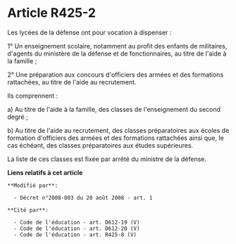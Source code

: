 # Article R425-2

Les lycées de la défense ont pour vocation à dispenser :

1° Un enseignement scolaire, notamment au profit des enfants de militaires, d'agents du ministère de la défense et de
fonctionnaires, au titre de l'aide à la famille ;

2° Une préparation aux concours d'officiers des armées et des formations rattachées, au titre de l'aide au recrutement.

Ils comprennent : 

a) Au titre de l'aide à la famille, des classes de l'enseignement du second degré ; 

b) Au titre de l'aide au recrutement, des classes préparatoires aux écoles de formation d'officiers des armées et des
formations rattachées ainsi que, le cas échéant, des classes préparatoires aux études supérieures. 

La liste de ces classes est fixée par arrêté du ministre de la défense.

**Liens relatifs à cet article**

	**Modifié par**:

	  - Décret n°2008-803 du 20 août 2008 - art. 1

	**Cité par**:

	  - Code de l'éducation - art. D612-19 (V)
	  - Code de l'éducation - art. D612-20 (V)
	  - Code de l'éducation - art. R425-8 (V)
